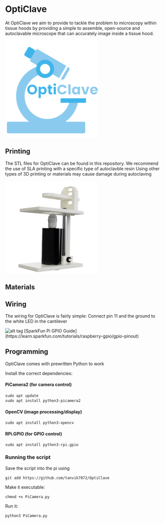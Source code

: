 
# **OptiClave**
At OptiClave we aim to provide to tackle the problem to microscopy within tissue hoods by providing a simple to assemble, open-source and autoclavable microscope that can accurately image inside a tissue hood.

<img src="OptiClave.png" alt="alt tag" width="300" />

## Printing
The STL files for OptiClave can be found in this repository.
We recommend the use of SLA printing with a specific type of autoclavble resin
Using other types of 3D printing or materials may cause damage during autoclaving

<img src="Assembly.png" alt="alt tag" width="300"/>


## Materials

## Wiring
The wiring for OptiClave is fairly simple:
Connect pin 11 and the ground to the white LED in the cantilever

<img src="Pins.png" alt="alt tag" width="300"/>
[SparkFun Pi GPIO Guide](https://learn.sparkfun.com/tutorials/raspberry-gpio/gpio-pinout)

## Programming
OptiClave comes with prewritten Python to work

Install the correct dependencies:
#### PiCamera2 (for camera control)
```
sudo apt update
sudo apt install python3-picamera2
```

#### OpenCV (image processing/display)

```
sudo apt install python3-opencv
```

#### RPi.GPIO (for GPIO control)

```
sudo apt install python3-rpi.gpio
```

### Running the script
Save the script into the pi using

```
git add https://github.com/tanvik7072/OptiClave
```

Make it executable:

```
chmod +x PiCamera.py
```

Run it:

```
python3 PiCamera.py
```







